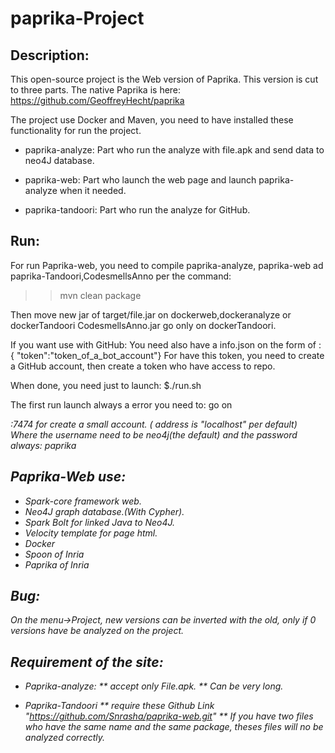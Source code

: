 # paprika-Project


## Description:

This open-source project is the Web version of Paprika. This version is cut to three parts.
The native Paprika is here: https://github.com/GeoffreyHecht/paprika

The project use Docker and Maven, you need to have installed these functionality for run the project.


* paprika-analyze: Part who run the analyze with file.apk and send data to neo4J database.

* paprika-web: Part who launch the web page and launch paprika-analyze when it needed.

* paprika-tandoori: Part who run the analyze for GitHub.


## Run: 

For run Paprika-web, you need to compile paprika-analyze, paprika-web ad paprika-Tandoori,CodesmellsAnno per the command:
>> mvn clean package

Then move new jar of target/file.jar on dockerweb,dockeranalyze or dockerTandoori
CodesmellsAnno.jar go only on dockerTandoori.

If you want use with GitHub:
You need also have a info.json on the form of : { "token":"token_of_a_bot_account"}
For have this token, you need to create a GitHub account, then create a token who have access to repo.

When done, you need just to launch:
$./run.sh

The first run launch always a error you need to:
go on <address>:7474 for create a small account.  ( address is "localhost"  per default) 
Where the username need to be neo4j(the default) and the password always: paprika



## Paprika-Web use:
* Spark-core framework web.
* Neo4J graph database.(With Cypher).
* Spark Bolt for linked Java to Neo4J.
* Velocity template for page html.
* Docker
* Spoon of Inria
* Paprika of Inria



## Bug:
On the menu->Project, new versions can be inverted with the old, only if 0 versions have be analyzed on the project.




## Requirement of the site:
* Paprika-analyze:
** accept only File.apk.
** Can be very long.

* Paprika-Tandoori 
** require these Github Link "https://github.com/Snrasha/paprika-web.git" 
** If you have  two files who have the same name and the same package, theses files will no be analyzed correctly. 




